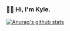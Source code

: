 ### 👋🏼 Hi, I'm Kyle.

[![Anurag's github stats](https://github-readme-stats.vercel.app/api?username=GwangYeol-Im&count_private=true&show_icons=true&theme=tokyonight)](https://github.com/anuraghazra/github-readme-stats)
